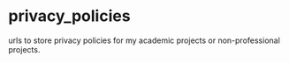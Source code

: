 # privacy_policies
urls to store privacy policies for my academic projects or non-professional projects.
